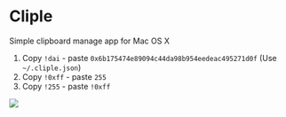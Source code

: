 Cliple
=========

Simple clipboard manage app for Mac OS X

1. Copy `!dai` - paste `0x6b175474e89094c44da98b954eedeac495271d0f` (Use `~/.cliple.json`)
2. Copy `!0xff` - paste `255`
3. Copy `!255` - paste `!0xff`

<img src="https://raw.github.com/k06a/Clipshare/master/screenshot.png" />
